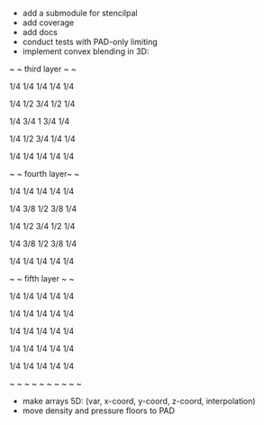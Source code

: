* add a submodule for stencilpal
* add coverage
* add docs
* conduct tests with PAD-only limiting
* implement convex blending in 3D:


~ ~ third layer ~ ~

1/4 1/4 1/4 1/4 1/4

1/4 1/2 3/4 1/2 1/4

1/4 3/4  1  3/4 1/4

1/4 1/2 3/4 1/4 1/4

1/4 1/4 1/4 1/4 1/4

~ ~ fourth layer~ ~

1/4 1/4 1/4 1/4 1/4

1/4 3/8 1/2 3/8 1/4

1/4 1/2 3/4 1/2 1/4

1/4 3/8 1/2 3/8 1/4

1/4 1/4 1/4 1/4 1/4

~ ~ fifth layer ~ ~

1/4 1/4 1/4 1/4 1/4

1/4 1/4 1/4 1/4 1/4

1/4 1/4 1/4 1/4 1/4

1/4 1/4 1/4 1/4 1/4

1/4 1/4 1/4 1/4 1/4

~ ~ ~ ~ ~ ~ ~ ~ ~ ~

* make arrays 5D: (var, x-coord, y-coord, z-coord, interpolation)
* move density and pressure floors to PAD
